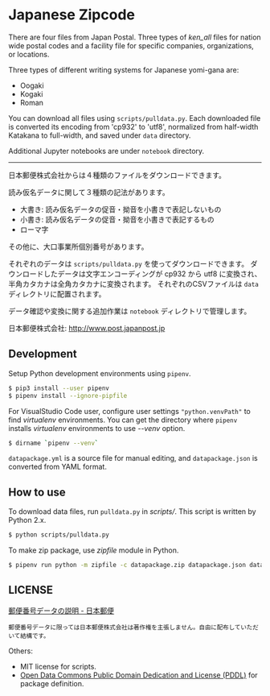 # Japanese Zipcode

There are four files from Japan Postal.
Three types of *ken_all* files for nation wide postal codes and
a facility file for specific companies, organizations, or locations.

Three types of different writing systems for Japanese yomi-gana are:

* Oogaki
* Kogaki
* Roman

You can download all files using `scripts/pulldata.py`.
Each downloaded file is converted its encoding from 'cp932' to 'utf8',
normalized from half-width Katakana to full-width,
and saved under `data` directory.

Additional Jupyter notebooks are under `notebook` directory.

-----

日本郵便株式会社からは４種類のファイルをダウンロードできます。

読み仮名データに関して３種類の記法があります。

* 大書き: 読み仮名データの促音・拗音を小書きで表記しないもの
* 小書き: 読み仮名データの促音・拗音を小書きで表記するもの
* ローマ字

その他に、大口事業所個別番号があります。

それぞれのデータは `scripts/pulldata.py` を使ってダウンロードできます。
ダウンロードしたデータは文字エンコーディングが cp932 から utf8 に変換され、
半角カタカナは全角カタカナに変換されます。
それぞれのCSVファイルは `data` ディレクトリに配置されます。

データ確認や変換に関する追加作業は `notebook` ディレクトリで管理します。

日本郵便株式会社: http://www.post.japanpost.jp

## Development

Setup Python development environments using `pipenv`.

```bash
$ pip3 install --user pipenv
$ pipenv install --ignore-pipfile
```

For VisualStudio Code user, configure user settings `"python.venvPath"` to find *virtualenv* environments.
You can get the directory where `pipenv` installs *virtualenv* environments to use *--venv* option.

```bash
$ dirname `pipenv --venv`
```

`datapackage.yml` is a source file for manual editing, and `datapackage.json` is converted from YAML format.

## How to use

To download data files, run `pulldata.py` in *scripts/*.
This script is written by Python 2.x.

```bash
$ python scripts/pulldata.py
```

To make zip package, use *zipfile* module in Python.

```bash
$ pipenv run python -m zipfile -c datapackage.zip datapackage.json data
```

## LICENSE

[郵便番号データの説明 - 日本郵便](http://www.post.japanpost.jp/zipcode/dl/readme.html)

    郵便番号データに限っては日本郵便株式会社は著作権を主張しません。自由に配布していただいて結構です。

Others:

- MIT license for scripts.
- [Open Data Commons Public Domain Dedication and License (PDDL)](https://opendatacommons.org/licenses/pddl/) for package definition.
